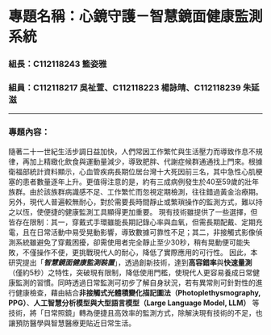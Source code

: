 # 專題名稱：心鏡守護－智慧鏡面健康監測系統 
### 組長：C112118243 籃姿雅
### 組員：C112118217 吳祉萱、C112118223 楊詠晴、C112118239 朱延滋

***

### 專題內容：

隨著二十一世紀生活步調日益加快，人們常因工作繁忙與生活壓力而導致作息不規律，再加上精緻化飲食與運動量減少，導致肥胖、代謝症候群通通找上門來。根據衛福部統計資料顯示，心血管疾病長期位居台灣十大死因前三名，其中急性心肌梗塞的患者數量逐年上升。更值得注意的是，約有三成病例發生於40至59歲的壯年族群。由於該族群病識感不足、工作繁忙而忽視定期檢測，往往錯過黃金治療期。另外，現代人普遍較無耐心，對於需要長時間靜止或繁瑣操作的監測方式，難以持之以恆，使便捷的健康監測工具顯得更加重要。
現有技術雖提供了一些選擇，但皆存在限制：其一，穿戴式手環雖能長期記錄心率與血氧，但需長期配戴、定期充電，且在日常活動中易受晃動影響，導致數據可靠性不足；其二，非接觸式影像偵測系統雖避免了穿戴困擾，卻需使用者完全靜止至少30秒，稍有晃動便可能失敗，不僅操作不便，更挑戰現代人的耐心，降低了實際應用的可行性。
因此，本研究提出「***智慧鏡面健康監測裝置***」，透過創新技術，達到**高容錯率**與**快速量測**（僅約5秒）之特性，突破現有限制，降低使用門檻，使現代人更容易養成日常健康監測的習慣。同時透過日常監測可初步了解自身狀況，若有異常則可針對性的進行健康檢查，藉由結合**非接觸式光體積變化描記圖法（Photoplethysmography, PPG）**、**人工智慧分析模型與大型語言模型（Large Language Model, LLM）** 等技術，將「日常照鏡」轉為便捷且高效率的監測方式，除解決現有技術的不足，也讓預防醫學與智慧醫療更貼近日常生活。


